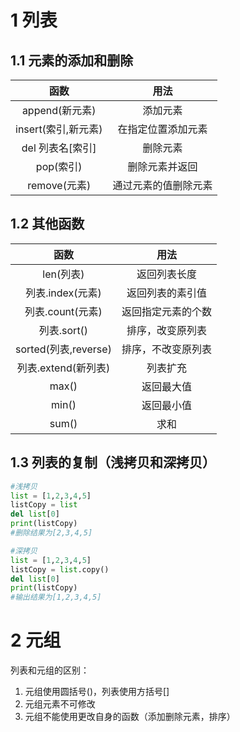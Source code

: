 # 1 列表
## 1.1 元素的添加和删除

|函数|用法|
|:-:|:-:|
|append(新元素)|添加元素|
|insert(索引,新元素)|在指定位置添加元素|
|del 列表名[索引]|删除元素|
|pop(索引)|删除元素并返回|
|remove(元素)|通过元素的值删除元素|

## 1.2 其他函数

|函数|用法|
|:-:|:-:|
|len(列表)|返回列表长度|
|列表.index(元素)|返回列表的素引值|
|列表.count(元素)|返回指定元素的个数|
|列表.sort()|排序，改变原列表|
|sorted(列表,reverse)|排序，不改变原列表|
|列表.extend(新列表)|列表扩充|
|max()|返回最大值|
|min()|返回最小值|
|sum()|求和|

## 1.3 列表的复制（浅拷贝和深拷贝）
```python
#浅拷贝
list = [1,2,3,4,5]
listCopy = list
del list[0]
print(listCopy) 
#删除结果为[2,3,4,5]

#深拷贝
list = [1,2,3,4,5]
listCopy = list.copy()
del list[0]
print(listCopy)
#输出结果为[1,2,3,4,5]
```

# 2 元组
列表和元组的区别：
1. 元组使用圆括号()，列表使用方括号$[]$
2. 元组元素不可修改
3. 元组不能使用更改自身的函数（添加删除元素，排序）